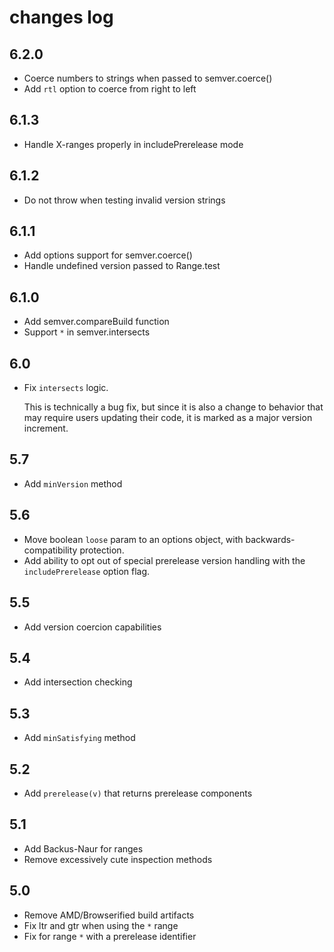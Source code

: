 # changes log

## 6.2.0

- Coerce numbers to strings when passed to semver.coerce()
- Add `rtl` option to coerce from right to left

## 6.1.3

- Handle X-ranges properly in includePrerelease mode

## 6.1.2

- Do not throw when testing invalid version strings

## 6.1.1

- Add options support for semver.coerce()
- Handle undefined version passed to Range.test

## 6.1.0

- Add semver.compareBuild function
- Support `*` in semver.intersects

## 6.0

- Fix `intersects` logic.

  This is technically a bug fix, but since it is also a change to behavior
  that may require users updating their code, it is marked as a major
  version increment.

## 5.7

- Add `minVersion` method

## 5.6

- Move boolean `loose` param to an options object, with
  backwards-compatibility protection.
- Add ability to opt out of special prerelease version handling with
  the `includePrerelease` option flag.

## 5.5

- Add version coercion capabilities

## 5.4

- Add intersection checking

## 5.3

- Add `minSatisfying` method

## 5.2

- Add `prerelease(v)` that returns prerelease components

## 5.1

- Add Backus-Naur for ranges
- Remove excessively cute inspection methods

## 5.0

- Remove AMD/Browserified build artifacts
- Fix ltr and gtr when using the `*` range
- Fix for range `*` with a prerelease identifier
